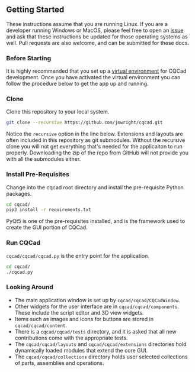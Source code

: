 ## Getting Started

These instructions assume that you are running Linux. If you are a developer running Windows or MacOS, please feel free to open an [issue](https://github.com/jmwright/cqcad/issues) and ask that these instructions be updated for those operating systems as well. Pull requests are also welcome, and can be submitted for these docs.

### Before Starting
It is highly recommended that you set up a [virtual environment](https://docs.python.org/3/tutorial/venv.html) for CQCad development. Once you have activated the virtual environment you can follow the procedure below to get the app up and running.

### Clone
Clone this repository to your local system.
```bash
git clone --recursive https://github.com/jmwright/cqcad.git

```
Notice the `recursive` option in the line below. Extensions and layouts are often included in this repository as git submodules. Without the recursive clone you will not get everything that's needed for the applicaiton to run properly. Downloading the zip of the repo from GitHub will not provide you with all the submodules either.

### Install Pre-Requisites
Change into the cqcad root directory and install the pre-requisite Python packages.
```bash
cd cqcad/
pip3 install -r requirements.txt
```
PyQt5 is one of the pre-requisites installed, and is the framework used to create the GUI portion of CQCad.

### Run CQCad
`cqcad/cqcad/cqcad.py` is the entry point for the application.
```bash
cd cqcad/
./cqcad.py
```

### Looking Around
- The main application window is set up by `cqcad/cqcad/CQCadWindow`.
- Other widgets for the user interface are in `cqcad/cqcad/components`. These include the script editor and 3D view widgets.
- Items such as images and icons for buttons are stored in `cqcad/cqcad/content`.
- There is a `cqcad/cqcad/tests` directory, and it is asked that all new contributions come with the appropriate tests.
- The `cqcad/cqcad/layouts` and `cqcad/cqcad/extensions` directories hold dynamically loaded modules that extend the core GUI.
- The `cqcad/cqcad/collections` directory holds user selected collections of parts, assemblies and operations.
